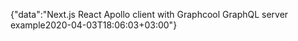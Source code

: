 {"data":"Next.js React Apollo client with Graphcool GraphQL server example2020-04-03T18:06:03+03:00"}

